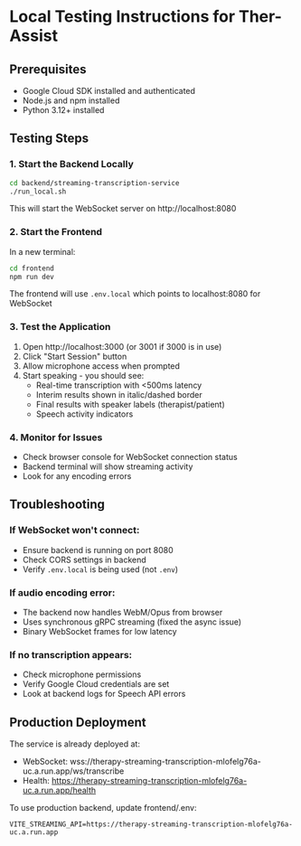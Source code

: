 # Local Testing Instructions for Ther-Assist

## Prerequisites
- Google Cloud SDK installed and authenticated
- Node.js and npm installed
- Python 3.12+ installed

## Testing Steps

### 1. Start the Backend Locally
```bash
cd backend/streaming-transcription-service
./run_local.sh
```
This will start the WebSocket server on http://localhost:8080

### 2. Start the Frontend
In a new terminal:
```bash
cd frontend
npm run dev
```
The frontend will use `.env.local` which points to localhost:8080 for WebSocket

### 3. Test the Application
1. Open http://localhost:3000 (or 3001 if 3000 is in use)
2. Click "Start Session" button
3. Allow microphone access when prompted
4. Start speaking - you should see:
   - Real-time transcription with <500ms latency
   - Interim results shown in italic/dashed border
   - Final results with speaker labels (therapist/patient)
   - Speech activity indicators

### 4. Monitor for Issues
- Check browser console for WebSocket connection status
- Backend terminal will show streaming activity
- Look for any encoding errors

## Troubleshooting

### If WebSocket won't connect:
- Ensure backend is running on port 8080
- Check CORS settings in backend
- Verify `.env.local` is being used (not `.env`)

### If audio encoding error:
- The backend now handles WebM/Opus from browser
- Uses synchronous gRPC streaming (fixed the async issue)
- Binary WebSocket frames for low latency

### If no transcription appears:
- Check microphone permissions
- Verify Google Cloud credentials are set
- Look at backend logs for Speech API errors

## Production Deployment
The service is already deployed at:
- WebSocket: wss://therapy-streaming-transcription-mlofelg76a-uc.a.run.app/ws/transcribe
- Health: https://therapy-streaming-transcription-mlofelg76a-uc.a.run.app/health

To use production backend, update frontend/.env:
```
VITE_STREAMING_API=https://therapy-streaming-transcription-mlofelg76a-uc.a.run.app
